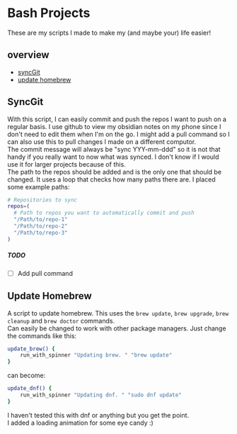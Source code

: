 # Bash Projects
These are my scripts I made to make my (and maybe your) life easier!
## overview 
- [syncGit](#syncgit)
- [update homebrew](#update-homebrew)
## SyncGit
With this script, I can easily commit and push the repos I want to push on a regular basis. I use github to view my obsidian notes on my phone since I don't need to edit them when I'm on the go. I might add a pull command so I can also use this to pull changes I made on a different computor.  
The commit message will always be "sync YYY-mm-ddd" so it is not that handy if you really want to now what was synced. I don't know if I would use it for larger projects because of this.  
The path to the repos should be added and is the only one that should be changed. It uses a loop that checks how many paths there are. I placed some example paths:  
```bash
# Repositories to sync
repos=(
  # Path to repos you want to automatically commit and push
  "/Path/to/repo-1"
  "/Path/to/repo-2"
  "/Path/to/repo-3"
)
```
##### TODO
- [ ] Add pull command

## Update Homebrew
A script to update homebrew. This uses the `brew update`, `brew upgrade`, `brew cleanup` and `brew doctor` commands.  
Can easily be changed to work with other package managers. Just change the commands like this:
```bash
update_brew() {
    run_with_spinner "Updating brew. " "brew update"
}
```
can become:
```bash
update_dnf() {
    run_with_spinner "Updating dnf. " "sudo dnf update"
}
```
I haven't tested this with dnf or anything but you get the point.  
I added a loading animation for some eye candy :)
